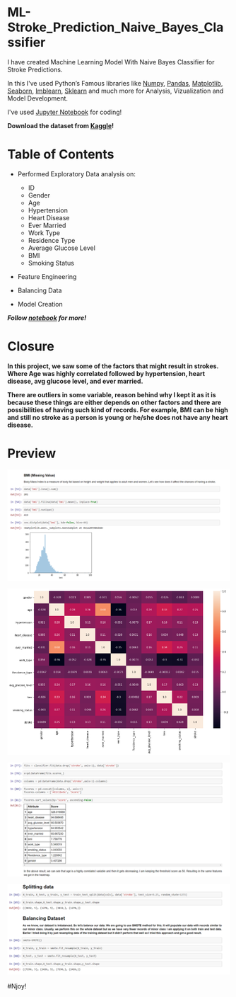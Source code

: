 # ML-Stroke_Prediction_Naive_Bayes_Classifier

I have created Machine Learning Model With Naive Bayes Classifier for Stroke Predictions.

In this I've used Python’s Famous libraries like [Numpy](https://numpy.org/), [Pandas](https://pandas.pydata.org/), [Matplotlib](https://matplotlib.org/), [Seaborn](https://seaborn.pydata.org/), [Imblearn](https://imbalanced-learn.org/), [Sklearn](https://scikit-learn.org/) and much more for Analysis, Vizualization and Model Development.

I've used [Jupyter Notebook](https://jupyter.org/) for coding!

**Download the dataset from [Kaggle](https://www.kaggle.com/fedesoriano/stroke-prediction-dataset)!**

# Table of Contents

* Performed Exploratory Data analysis on:
    * ID
    * Gender
    * Age
    * Hypertension
    * Heart Disease
    * Ever Married
    * Work Type
    * Residence Type
    * Average Glucose Level
    * BMI
    * Smoking Status

* Feature Engineering
* Balancing Data
* Model Creation

***Follow [notebook](https://github.com/Anuragtsl/ML-Stroke_Prediction_Naive_Bayes_Classifier/blob/main/Stroke%20Prediction%20Naive%20Bayes%20Classifier.ipynb) for more!***

# Closure

**In this project, we saw some of the factors that might result in strokes. Where Age was highly correlated followed by hypertension, heart disease, avg glucose level, and ever married.**

**There are outliers in some variable, reason behind why I kept it as it is because these things are either depends on other factors and there are possibilities of having such kind of records. For example, BMI can be high and still no stroke as a person is young or he/she does not have any heart disease.**

# Preview

![Image0](https://github.com/Anuragtsl/ML-Stroke_Prediction_Naive_Bayes_Classifier/blob/main/Images/0.png)

![Image1](https://github.com/Anuragtsl/ML-Stroke_Prediction_Naive_Bayes_Classifier/blob/main/Images/1.png)

![Image2](https://github.com/Anuragtsl/ML-Stroke_Prediction_Naive_Bayes_Classifier/blob/main/Images/2.png)

![Image3](https://github.com/Anuragtsl/ML-Stroke_Prediction_Naive_Bayes_Classifier/blob/main/Images/3.png)


#Njoy!
